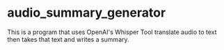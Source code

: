 # audio_summary_generator
This is a program that uses OpenAI's Whisper Tool translate audio to text then takes that text and writes a summary.
